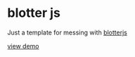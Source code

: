 # blotter js
Just a template for messing with [blotterjs](https://github.com/bradley/Blotter)

[view demo](https://mnl.space/BlotterJS-Testing)